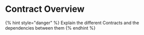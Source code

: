 # Contract Overview

{% hint style="danger" %}
Explain the different Contracts and the dependencies between them
{% endhint %}

